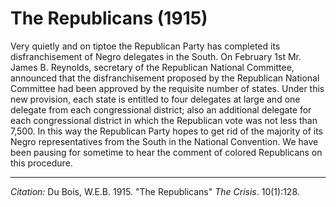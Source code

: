 <!--
title:   The Republicans
author:  Du Bois, W.E.B.
journal: The Crisis
year:    1915
volume:  10
issue:   1
pages:   128
-->
# The Republicans (1915)

Very quietly and on tiptoe the Republican Party has completed its disfranchisement of Negro delegates in the South. On February 1st Mr. James B. Reynolds, secretary of the Republican National Committee, announced that the disfranchisement proposed by the Republican National Committee had been approved by the requisite number of states. Under this new provision, each state is entitled to four delegates at large and one delegate from each congressional district; also an additional delegate for each congressional district in which the Republican vote was not less than 7,500. In this way the Republican Party hopes to get rid of the majority of its Negro representatives from the South in the National Convention. We have been pausing for sometime to hear the comment of colored Republicans on this procedure.

_____
*Citation:* Du Bois, W.E.B. 1915. "The Republicans" *The Crisis*. 10(1):128.
